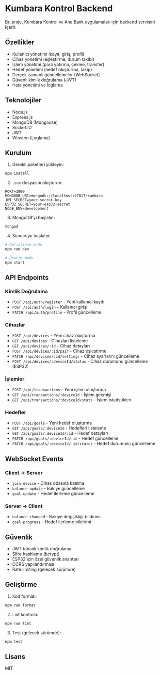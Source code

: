 # Kumbara Kontrol Backend

Bu proje, Kumbara Kontrol ve Ana Bank uygulamaları için backend servisini içerir.

## Özellikler

- Kullanıcı yönetimi (kayıt, giriş, profil)
- Cihaz yönetimi (eşleştirme, durum takibi)
- İşlem yönetimi (para yatırma, çekme, transfer)
- Hedef yönetimi (hedef oluşturma, takip)
- Gerçek zamanlı güncellemeler (WebSocket)
- Güvenli kimlik doğrulama (JWT)
- Hata yönetimi ve loglama

## Teknolojiler

- Node.js
- Express.js
- MongoDB (Mongoose)
- Socket.IO
- JWT
- Winston (Loglama)

## Kurulum

1. Gerekli paketleri yükleyin:
```bash
npm install
```

2. `.env` dosyasını oluşturun:
```env
PORT=3000
MONGODB_URI=mongodb://localhost:27017/kumbara
JWT_SECRET=your-secret-key
ESP32_SECRET=your-esp32-secret
NODE_ENV=development
```

3. MongoDB'yi başlatın:
```bash
mongod
```

4. Sunucuyu başlatın:
```bash
# Geliştirme modu
npm run dev

# Üretim modu
npm start
```

## API Endpoints

### Kimlik Doğrulama

- `POST /api/auth/register` - Yeni kullanıcı kaydı
- `POST /api/auth/login` - Kullanıcı girişi
- `PATCH /api/auth/profile` - Profil güncelleme

### Cihazlar

- `POST /api/devices` - Yeni cihaz oluşturma
- `GET /api/devices` - Cihazları listeleme
- `GET /api/devices/:id` - Cihaz detayları
- `POST /api/devices/:id/pair` - Cihaz eşleştirme
- `PATCH /api/devices/:id/settings` - Cihaz ayarlarını güncelleme
- `POST /api/devices/:deviceId/status` - Cihaz durumunu güncelleme (ESP32)

### İşlemler

- `POST /api/transactions` - Yeni işlem oluşturma
- `GET /api/transactions/:deviceId` - İşlem geçmişi
- `GET /api/transactions/:deviceId/stats` - İşlem istatistikleri

### Hedefler

- `POST /api/goals` - Yeni hedef oluşturma
- `GET /api/goals/:deviceId` - Hedefleri listeleme
- `GET /api/goals/:deviceId/:id` - Hedef detayları
- `PATCH /api/goals/:deviceId/:id` - Hedef güncelleme
- `PATCH /api/goals/:deviceId/:id/status` - Hedef durumunu güncelleme

## WebSocket Events

### Client -> Server

- `join-device` - Cihaz odasına katılma
- `balance-update` - Bakiye güncelleme
- `goal-update` - Hedef ilerleme güncelleme

### Server -> Client

- `balance-changed` - Bakiye değişikliği bildirimi
- `goal-progress` - Hedef ilerleme bildirimi

## Güvenlik

- JWT tabanlı kimlik doğrulama
- Şifre hashleme (bcrypt)
- ESP32 için özel güvenlik anahtarı
- CORS yapılandırması
- Rate limiting (gelecek sürümde)

## Geliştirme

1. Kod formatı:
```bash
npm run format
```

2. Lint kontrolü:
```bash
npm run lint
```

3. Test (gelecek sürümde):
```bash
npm test
```

## Lisans

MIT 
